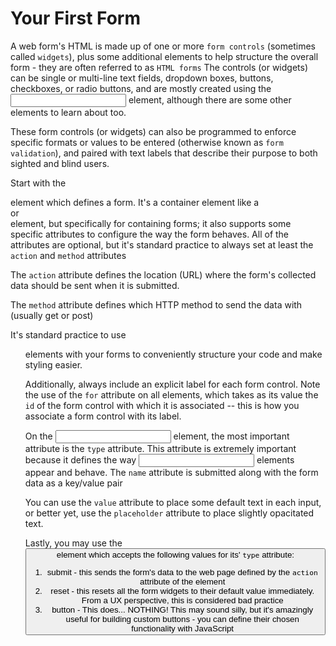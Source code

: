 # Your First Form #
A web form's HTML is made up of one or more `form controls` (sometimes called `widgets`), plus some additional elements to help structure the overall form - they are often referred to as `HTML forms`
  The controls (or widgets) can be single or multi-line text fields, dropdown boxes, buttons, checkboxes, or radio buttons, and are mostly created using the <input> element, although there are some other elements to learn about too. 

These form controls (or widgets) can also be programmed to enforce specific formats or values to be entered (otherwise known as `form validation`), and paired with text labels that describe their purpose to both sighted and blind users.

Start with the <form> element which defines a form. It's a container element like a <section> or <footer> element, but specifically for containing forms; it also supports some specific attributes to configure the way the form behaves. 
  All of the attributes are optional, but it's standard practice to always set at least the `action` and `method` attributes

The `action` attribute defines the location (URL) where the form's collected data should be sent when it is submitted. 

The `method` attribute defines which HTTP method to send the data with (usually get or post)

It's standard practice to use <ul> elements with your forms to conveniently structure your code and make styling easier. 

Additionally, always include an explicit label for each form control.
  Note the use of the `for` attribute on all <label> elements, which takes as its value the `id` of the form control with which it is associated -- this is how you associate a form control with its label.

On the <input> element, the most important attribute is the `type` attribute. This attribute is extremely important because it defines the way <input> elements appear and behave.
  The `name` attribute is submitted along with the form data as a key/value pair

You can use the `value` attribute to place some default text in each input, or better yet, use the `placeholder` attribute to place slightly opacitated text.

Lastly, you may use the <button> element which accepts the following values for its' `type` attribute:
  1. submit - this sends the form's data to the web page defined by the `action` attribute of the <form> element
  2. reset - this resets all the form widgets to their default value immediately. From a UX perspective, this is considered bad practice
  3. button - This does... NOTHING! This may sound silly, but it's amazingly useful for building custom buttons - you can define their chosen functionality with JavaScript